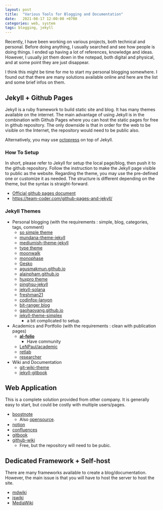 ```yaml
---
layout: post
title:  "Various Tools for Blogging and Documentation"
date:   2021-08-17 12:00:00 +0700
categories: web, system
tags: blogging, jekyll
---
```

<!---
Images are downloaded from
* https://commons.wikimedia.org/wiki/File:Octicons-mark-github.svg
* https://worldvectorlogo.com/ja/logo/jekyll
-->

Recently, I have been working on various projects, both technical and personal. Before doing anything, I usually searched and see how people is doing things. I ended up having a lot of references, knowledge and ideas. However, I usually jot them down in the notepad, both digital and physical, and at some point they are just disappear. 

I think this might be time for me to start my personal blogging somewhere. I found out that there are many solutions available online and here are the list and some brief infos on them. 

## Jekyll + Github Pages

Jekyll is a ruby framework to build static site and blog. It has many themes available on the internet. The main advantage of using Jekyll is in the combination with Github Pages where you can host the static pages for free in github repository. The only downside is that in order for the web to be visible on the Internet, the repository would need to be public also. 

Alternatively, you may use [octopress](https://github.com/octopress/octopress) on top of Jekyll. 

### How To Setup

In short, please refer to Jekyll for setup the local page/blog, then push it to the github repository. Follow the instruction to make the Jekyll page visible to public as the website. Regarding the theme, you may use the pre-defined one or customize it as needed. The structure is different depending on the theme, but the syntax is straight-forward. 

* [Official github pages document](https://docs.github.com/en/pages/setting-up-a-github-pages-site-with-jekyll)
* https://team-coder.com/github-pages-and-jekyll/

### Jekyll Themes
* Personal blogging (with the requirements : simple, blog, categories, tags, comment)
	* [so simple theme](https://github.com/mmistakes/so-simple-theme)
	* [mundana-theme-jekyll](https://github.com/wowthemesnet/mundana-theme-jekyll)
	* [mediumish-theme-jekyll](https://github.com/wowthemesnet/mediumish-theme-jekyll)
	* [type theme](https://github.com/rohanchandra/type-theme)
	* [moonwalk](https://github.com/abhinavs/moonwalk)
	* [monophase](https://github.com/zivhub/monophase)
	* [Gesko](https://github.com/P0WEX/Gesko)
	* [agusmakmun.github.io](https://github.com/agusmakmun/agusmakmun.github.io)
	* [alainpham.github.io](https://github.com/alainpham/alainpham.github.io)
	* [huxpro theme](https://github.com/Huxpro/huxpro.github.io)
	* [pinghsu-jekyll](https://github.com/lightfish-zhang/pinghsu-jekyll)
	* [jekyll-solana](https://github.com/rlue/jekyll-solana)
	* [freshman21](https://github.com/yulijia/freshman21)
	* [codinfox-lanyon](https://github.com/codinfox/codinfox-lanyon)
	* [bit-ranger blog](https://github.com/bit-ranger/blog)
	* [gaohaoyang.github.io](https://github.com/Gaohaoyang/gaohaoyang.github.io)
	* [jekyll-theme-simplex](https://github.com/andreondra/jekyll-theme-simplex)
		* a bit complicated to setup.
* Academics and Portfolio (with the requirements : clean with publication pages)
	*  **[al-folio](https://github.com/alshedivat/al-folio)**
		* Have community
	* [LeNPaul/academic](https://github.com/LeNPaul/academic)
	* [retlab](https://github.com/benbalter/retlab)
	* [researcher](https://github.com/ankitsultana/researcher)
* Wiki and Documentation
	* [git-wiki-theme](https://github.com/Drassil/git-wiki-theme)
	* [jekyll-gitbook](https://github.com/sighingnow/jekyll-gitbook)


## Web Application

This is a complete solution provided from other company. It is generally easy to start, but could be costly with multiple users/pages. 

* [boostnote](https://boostnote.io/)
	* Also [opensource](https://github.com/BoostIO/Boostnote). 
* [notion](https://www.notion.so/)
* [confluences](https://www.atlassian.com/software/confluence/guides)
* [gitbook](https://www.gitbook.com/)
* [github-wiki](https://docs.github.com/en/communities/documenting-your-project-with-wikis/about-wikis)
	* Free, but the repository will need to be pubic. 

## Dedicated Framework + Self-host

There are many frameworks available to create a blog/documentation. However, the main issue is that you will have to host the server to host the site. 

* [mdwiki](https://github.com/Dynalon/mdwiki)
* [jswiki](https://js.wiki/)
* [MediaWiki](https://www.mediawiki.org/wiki/MediaWiki)
